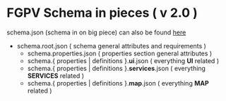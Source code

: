 # FGPV Schema in pieces ( v 2.0 )

schema.json (schema in on big piece) can also be found [here](https://github.com/fgpv-vpgf/fgpv-vpgf/blob/develop/src/content/samples/schema.json)

* schema.root.json ( schema general attributes and requirements )
	* schema.properties.json ( properties section general attributes )
	* schema.{ properties | definitions }.**ui**.json ( everything **UI** related )
	* schema.{ properties | definitions }.**services**.json ( everything **SERVICES** related )
	* schema.{ properties | definitions }.**map**.json ( everything **MAP** related )
